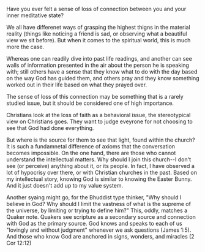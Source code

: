 Have you ever felt a sense of loss of connection between you and your inner meditative state?

We all have differenet ways of grasping the highest thigns in the material reality (things like noticing a friend is sad, or observing what a beautiful view we sit before). But when it comes to the spiritual world, this is much more the case.

Whereas one can readily dive into past life readings, and another can see walls of information presented in the air about the person he is speaking with; still others have a sense that they know what to do with the day based on the way God has guided them, and others pray and they know something worked out in their life based on what they prayed over.

The sense of loss of this connection may be something that is a rarely studied issue, but it should be considered one of high importance.

Christians look at the loss of faith as a behavioral issue, the stereotypical view on Christians goes. They want to judge eveyrone for not choosing to see that God had done everything.

But where is the source for them to see that light, found within the church? It is such a fundamnetal difference of axioms that the conversation becomes impossible. On the one hand, there are those who cannot understand the intellectual matters. Why should I join this church--I don't see (or perceive) anything about it, or its people. In fact, I have observed a lot of hypocrisy over there, or with Christian churches in the past. Based on my intellectual story, knowing God is similar to knowing the Easter Bunny. And it just doesn't add up to my value system.

Another syaing might go, for the Bhuddist type thinker, "Why should I believe in God? Why should I limit the vastness of what is the supreme of the universe, by limiting or trying to define him?" This, oddly, matches a Quaker note. Quakers see scripture as a secondary source and connection with God as the primary source. God knows and speaks to each of us "lovingly and without judgment" whenever we ask questions (James 1:5). And those who know God are anchored in signs, wonders, and miracles (2 Cor 12:12)